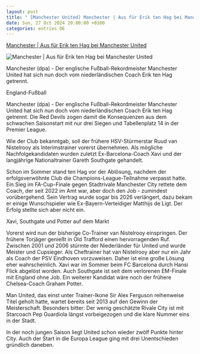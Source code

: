 ```yaml
---
layout: post
title: " [Manchester United] Manchester | Aus für Erik ten Hag bei Manchester United"
date: Sun, 27 Oct 2024 20:00:00 +0100
categories: entries DE
---
```

[Manchester | Aus für Erik ten Hag bei Manchester United](https://www.radiobielefeld.de/sport/sportnachrichten/detailansicht/manchester-aus-fuer-erik-ten-hag-bei-manchester-united.html)

![Manchester | Aus für Erik ten Hag bei Manchester United](https://www.radiobielefeld.de/fileadmin/_processed_/5/7/csm_2142150_0_057841cd3a.jpg)

Manchester (dpa) - Der englische Fußball-Rekordmeister Manchester United hat sich nun doch vom niederländischen Coach Erik ten Hag getrennt.

England-Fußball

Manchester (dpa) - Der englische Fußball-Rekordmeister Manchester United hat sich nun doch vom niederländischen Coach Erik ten Hag getrennt. Die Red Devils zogen damit die Konsequenzen aus dem schwachen Saisonstart mit nur drei Siegen und Tabellenplatz 14 in der Premier League.

Wie der Club bekanntgab, soll der frühere HSV-Stürmerstar Ruud van Nistelrooy als Interimstrainer vorerst übernehmen. Als mögliche Nachfolgekandidaten wurden zuletzt Ex-Barcelona-Coach Xavi und der langjährige Nationaltrainer Gareth Southgate gehandelt.

Schon im Sommer stand ten Hag vor der Ablösung, nachdem der erfolgsverwöhnte Club die Champions-League-Teilnahme verpasst hatte. Ein Sieg im FA-Cup-Finale gegen Stadtrivale Manchester City rettete dem Coach, der seit 2022 im Amt war, aber doch den Job - zumindest vorübergehend. Sein Vertrag wurde sogar bis 2026 verlängert, dazu bekam er einige Wunschspieler wie Ex-Bayern-Verteidiger Matthijs de Ligt. Der Erfolg stellte sich aber nicht ein.

Xavi, Southgate und Potter auf dem Markt

Vorerst wird nun der bisherige Co-Trainer van Nistelrooy einspringen. Der frühere Torjäger genießt in Old Trafford einen hervorragenden Ruf. Zwischen 2001 und 2006 stürmte der Niederländer für United und wurde Meister und Cupsieger. Als Cheftrainer hat van Nistelrooy aber nur ein Jahr als Coach der PSV Eindhoven vorzuweisen. Daher ist eine große Lösung eher wahrscheinlich. Xavi war im Sommer beim FC Barcelona durch Hansi Flick abgelöst worden. Auch Southgate ist seit dem verlorenen EM-Finale mit England ohne Job. Ein weiterer Kandidat wäre noch der frühere Chelsea-Coach Graham Potter.

Man United, das einst unter Trainer-Ikone Sir Alex Ferguson reihenweise Titel geholt hatte, wartet bereits seit 2013 auf den Gewinn der Meisterschaft. Besonders bitter: Der wenig geschätzte Rivale City ist mit Starcoach Pep Guardiola längst vorbeigezogen und die klare Nummer eins in der Stadt.

In der noch jungen Saison liegt United schon wieder zwölf Punkte hinter City. Auch der Start in die Europa League ging mit drei Unentschieden gründlich daneben.

